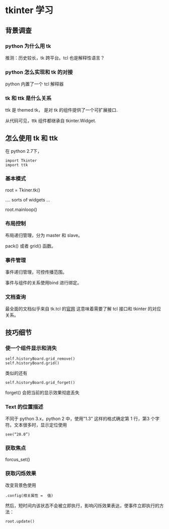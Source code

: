 tkinter 学习
============

背景调查
--------

### python 为什么用 tk

推测：历史较长，tk 跨平台。tcl 也是解释性语言？

### python 怎么实现和 tk 的对接

python 内置了一个 tcl 解释器

### tk 和 ttk 是什么关系

ttk 是 themed tk， 是对 tk 的组件提供了一个可扩展接口.

从代码可见，ttk 组件都继承自 tkinter.Widget.

怎么使用 tk 和 ttk
------------------

在 python 2.7下，

~~~~~~~~~~~~~~~~~~~~~~~~~~~~~~~~~~~~~~~~~~~~~~~~~~~~~~~~~~~~~~~~~~~~~~~~~~~~~~~~
import Tkinter
import ttk
~~~~~~~~~~~~~~~~~~~~~~~~~~~~~~~~~~~~~~~~~~~~~~~~~~~~~~~~~~~~~~~~~~~~~~~~~~~~~~~~

### 基本模式

root = Tkiner.tk()

.... sorts of widgets ...

root.mainloop()

### 布局控制

布局递归管理，分为 master 和 slave。

pack() 或者 grid() 函数。

### 事件管理

事件递归管理，可控传播范围。

事件与组件的关系使用bind 进行绑定。

### 文档查询

最全面的文档似乎来自 tk.tcl 的[官网](http://www.tcl.tk/man/tcl8.5/)
这意味着需要了解 tcl 接口和 tkinter 的对应关系。

技巧细节
--------

### 使一个组件显示和消失

~~~~~~~~~~~~~~~~~~~~~~~~~~~~~~~~~~~~~~~~~~~~~~~~~~~~~~~~~~~~~~~~~~~~~~~~~~~~~~~~
self.historyBoard.grid_remove()
self.historyBoard.grid()
~~~~~~~~~~~~~~~~~~~~~~~~~~~~~~~~~~~~~~~~~~~~~~~~~~~~~~~~~~~~~~~~~~~~~~~~~~~~~~~~

类似的还有

~~~~~~~~~~~~~~~~~~~~~~~~~~~~~~~~~~~~~~~~~~~~~~~~~~~~~~~~~~~~~~~~~~~~~~~~~~~~~~~~
self.historyBoard.grid_forget()
~~~~~~~~~~~~~~~~~~~~~~~~~~~~~~~~~~~~~~~~~~~~~~~~~~~~~~~~~~~~~~~~~~~~~~~~~~~~~~~~

forget() 会把当前的显示效果彻底丢失

### Text 的位置描述

不同于 python 3.x，python 2 中，使用”1.3” 这样的格式确定第 1 行，第3
个字符。文本很多时，显示定位使用

~~~~~~~~~~~~~~~~~~~~~~~~~~~~~~~~~~~~~~~~~~~~~~~~~~~~~~~~~~~~~~~~~~~~~~~~~~~~~~~~
see(“20.0”) 
~~~~~~~~~~~~~~~~~~~~~~~~~~~~~~~~~~~~~~~~~~~~~~~~~~~~~~~~~~~~~~~~~~~~~~~~~~~~~~~~

### 获取焦点

forcus\_set()

### 获取闪烁效果

改变背景色使用

~~~~~~~~~~~~~~~~~~~~~~~~~~~~~~~~~~~~~~~~~~~~~~~~~~~~~~~~~~~~~~~~~~~~~~~~~~~~~~~~
.config(相关属性 =  值)
~~~~~~~~~~~~~~~~~~~~~~~~~~~~~~~~~~~~~~~~~~~~~~~~~~~~~~~~~~~~~~~~~~~~~~~~~~~~~~~~

然后，短时间内该状态不会被立即执行，影响闪烁效果表达，使事件立即执行的方法：

~~~~~~~~~~~~~~~~~~~~~~~~~~~~~~~~~~~~~~~~~~~~~~~~~~~~~~~~~~~~~~~~~~~~~~~~~~~~~~~~
root.update()
~~~~~~~~~~~~~~~~~~~~~~~~~~~~~~~~~~~~~~~~~~~~~~~~~~~~~~~~~~~~~~~~~~~~~~~~~~~~~~~~

 

 

 

 

 
